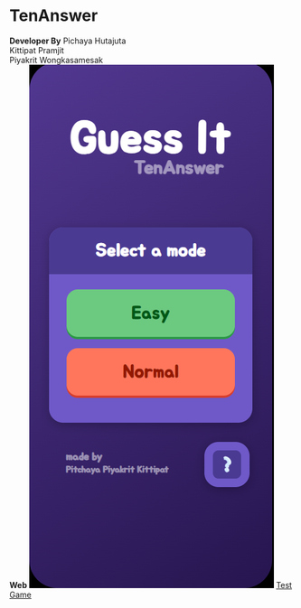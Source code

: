 <h1>TenAnswer</h1>
<b>Developer By</b> Pichaya Hutajuta</br> Kittipat Pramjit </br> Piyakrit Wongkasamesak </br>
<b>Web</b>
<img src='./document/sample.png' alt='sample'></hr>
<a href = 'https://lightz1890.github.io/TenAnswer/index.html'>Test Game</a>
